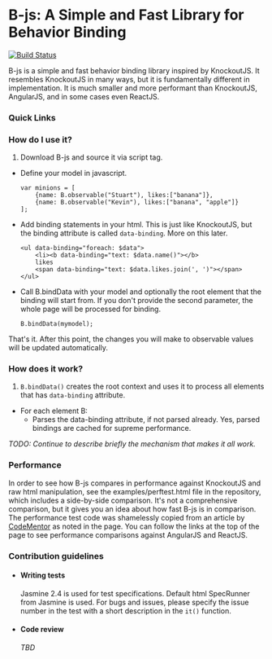 # B-js: A Simple and Fast Library for Behavior Binding #

[![Build Status](https://travis-ci.org/yavuztor/B-js.svg?branch=master)](https://travis-ci.org/yavuztor/B-js)

B-js is a simple and fast behavior binding library inspired by KnockoutJS.
It resembles KnockoutJS in many ways, but it is fundamentally different in implementation. It is much smaller and more performant than KnockoutJS, AngularJS, and in some cases even ReactJS.

### Quick Links ###


### How do I use it? ###

1. Download B-js and source it via script tag.

* Define your model in javascript.
	```
	var minions = [
		{name: B.observable("Stuart"), likes:["banana"]},
		{name: B.observable("Kevin"), likes:["banana", "apple"]}
	];
	```

* Add binding statements in your html. This is just like KnockoutJS, but the binding attribute is called `data-binding`. More on this later.
	```
	<ul data-binding="foreach: $data">
		<li><b data-binding="text: $data.name()"></b>
		likes
		<span data-binding="text: $data.likes.join(', ')"></span>
	</ul>
	```

* Call B.bindData with your model and optionally the root element that the binding will start from. If you don't provide the second parameter, the whole page will be processed for binding.

	```
	B.bindData(mymodel);
	```

That's it. After this point, the changes you will make to observable values will be updated automatically.

### How does it work? ###

1. `B.bindData()` creates the root context and uses it to process all elements that has `data-binding` attribute.
* For each element B:
	* Parses the data-binding attribute, if not parsed already. Yes, parsed bindings are cached for supreme performance.

*TODO: Continue to describe briefly the mechanism that makes it all work.*

### Performance ###

In order to see how B-js compares in performance against KnockoutJS and raw html manipulation, see the examples/perftest.html file in the repository, which includes a side-by-side comparison. It's not a comprehensive comparison, but it gives you an idea about how fast B-js is in comparison. The performance test code was shamelessly copied from an article by  [CodeMentor](https://www.codementor.io/reactjs/tutorial/reactjs-vs-angular-js-performance-comparison-knockout) as noted in the page. You can follow the links at the top of the page to see performance comparisons against AngularJS and ReactJS.

### Contribution guidelines ###

* #### Writing tests ####

	Jasmine 2.4 is used for test specifications. Default html SpecRunner from Jasmine is used. For bugs and issues, please specify the issue number in the test with a short description in the `it()` function.

* #### Code review ####

	*TBD*
